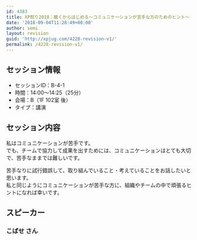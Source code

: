 ```yaml
---
id: 4383
title: XP祭り2018：聴くからはじめる～コミュニケーションが苦手な方のためのヒント～（こばせさん）
date: '2018-09-04T11:28:49+00:00'
author: semi
layout: revision
guid: 'http://xpjug.com/4228-revision-v1/'
permalink: /4228-revision-v1/
---
```


## セッション情報

- セッションID：B-4-1
- 時間：14:00～14:25（25分）
- 会場：B（1F 102室 後）
- タイプ：講演

## セッション内容

私はコミュニケーションが苦手です。  
でも、チームで協力して成果を出すためには、コミュニケーションはとても大切で、苦手なままでは難しいです。

苦手なりに試行錯誤して、取り組んでいること・考えていることをお話したいと思います。  
私と同じようにコミュニケーションが苦手な方に、組織やチームの中で頑張るヒントになれば幸いです。

## スピーカー

### こばせ さん
